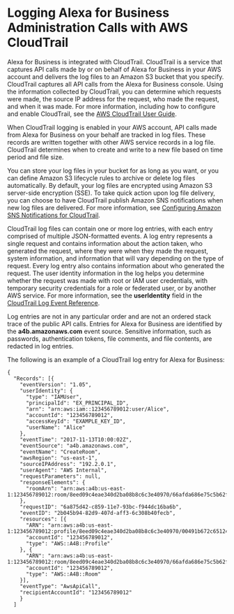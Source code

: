 # Logging Alexa for Business Administration Calls with AWS CloudTrail<a name="cloudtrail"></a>

Alexa for Business is integrated with CloudTrail\. CloudTrail is a service that captures API calls made by or on behalf of Alexa for Business in your AWS account and delivers the log files to an Amazon S3 bucket that you specify\. CloudTrail captures all API calls from the Alexa for Business console\. Using the information collected by CloudTrail, you can determine which requests were made, the source IP address for the request, who made the request, and when it was made\. For more information, including how to configure and enable CloudTrail, see the [AWS CloudTrail User Guide](http://docs.aws.amazon.com/awscloudtrail/latest/userguide/cloudtrail-user-guide.html)\.

When CloudTrail logging is enabled in your AWS account, API calls made from Alexa for Business on your behalf are tracked in log files\. These records are written together with other AWS service records in a log file\. CloudTrail determines when to create and write to a new file based on time period and file size\.

You can store your log files in your bucket for as long as you want, or you can define Amazon S3 lifecycle rules to archive or delete log files automatically\. By default, your log files are encrypted using Amazon S3 server\-side encryption \(SSE\)\. To take quick action upon log file delivery, you can choose to have CloudTrail publish Amazon SNS notifications when new log files are delivered\. For more information, see [Configuring Amazon SNS Notifications for CloudTrail](http://docs.aws.amazon.com/awscloudtrail/latest/userguide/configure-sns-notifications-for-cloudtrail.html)\. 

CloudTrail log files can contain one or more log entries, with each entry comprised of multiple JSON\-formatted events\. A log entry represents a single request and contains information about the action taken, who generated the request, where they were when they made the request, system information, and information that will vary depending on the type of request\. Every log entry also contains information about who generated the request\. The user identity information in the log helps you determine whether the request was made with root or IAM user credentials, with temporary security credentials for a role or federated user, or by another AWS service\. For more information, see the **userIdentity** field in the [CloudTrail Log Event Reference](http://docs.aws.amazon.com/awscloudtrail/latest/userguide/cloudtrail-event-reference.html)\.

Log entries are not in any particular order and are not an ordered stack trace of the public API calls\. Entries for Alexa for Business are identified by the **a4b\.amazonaws\.com** event source\. Sensitive information, such as passwords, authentication tokens, file comments, and file contents, are redacted in log entries\.

The following is an example of a CloudTrail log entry for Alexa for Business:

```
{
  "Records": [{
    "eventVersion": "1.05",
    "userIdentity": {
      "type": "IAMUser",
      "principalId": "EX_PRINCIPAL_ID",
      "arn": "arn:aws:iam::123456789012:user/Alice",
      "accountId": "123456789012",
      "accessKeyId": "EXAMPLE_KEY_ID",
      "userName": "Alice"
    },
    "eventTime": "2017-11-13T10:00:02Z",
    "eventSource": "a4b.amazonaws.com",
    "eventName": "CreateRoom",
    "awsRegion": "us-east-1",
    "sourceIPAddress": "192.2.0.1",
    "userAgent": "AWS Internal",
    "requestParameters": null,
    "responseElements": {
      "roomArn": "arn:aws:a4b:us-east-1:123456789012:room/8eed09c4eae340d2ba08b8c6c3e40970/66afda686e75c5b62fceaf60ac00e7a6"
    },
    "requestID": "6a875d42-c859-11e7-93bc-f944dc16ba6b",
    "eventID": "2b045b94-82d9-407d-aff3-6c308b40fecb",
    "resources": [{
      "ARN": "arn:aws:a4b:us-east-1:123456789012:profile/8eed09c4eae340d2ba08b8c6c3e40970/00491b672c651240de09540d2072f660",
      "accountId": "123456789012",
      "type": "AWS::A4B::Profile"
    }, {
      "ARN": "arn:aws:a4b:us-east-1:123456789012:room/8eed09c4eae340d2ba08b8c6c3e40970/66afda686e75c5b62fceaf60ac00e7a6",
      "accountId": "123456789012",
      "type": "AWS::A4B::Room"
	}],
    "eventType": "AwsApiCall",
    "recipientAccountId": "123456789012"
    }
  ]
```